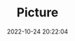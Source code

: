 ---
weight: 1
images:
- /images/edited/148.jpeg
title: Picture
date: 2022-10-24 20:22:04
tags: [luminarneo,work,ilce7m3,sheep,animals]
---
